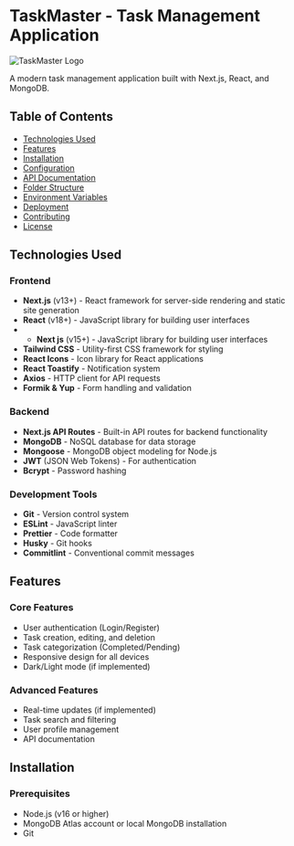 # TaskMaster - Task Management Application

![TaskMaster Logo](public/logo.png) <!-- Add your logo if available -->

A modern task management application built with Next.js, React, and MongoDB.

## Table of Contents
- [Technologies Used](#technologies-used)
- [Features](#features)
- [Installation](#installation)
- [Configuration](#configuration)
- [API Documentation](#api-documentation)
- [Folder Structure](#folder-structure)
- [Environment Variables](#environment-variables)
- [Deployment](#deployment)
- [Contributing](#contributing)
- [License](#license)

## Technologies Used

### Frontend
- **Next.js** (v13+) - React framework for server-side rendering and static site generation
- **React** (v18+) - JavaScript library for building user interfaces
- - **Next js** (v15+) - JavaScript library for building user interfaces
- **Tailwind CSS** - Utility-first CSS framework for styling
- **React Icons** - Icon library for React applications
- **React Toastify** - Notification system
- **Axios** - HTTP client for API requests
- **Formik & Yup** - Form handling and validation

### Backend
- **Next.js API Routes** - Built-in API routes for backend functionality
- **MongoDB** - NoSQL database for data storage
- **Mongoose** - MongoDB object modeling for Node.js
- **JWT** (JSON Web Tokens) - For authentication
- **Bcrypt** - Password hashing

### Development Tools
- **Git** - Version control system
- **ESLint** - JavaScript linter
- **Prettier** - Code formatter
- **Husky** - Git hooks
- **Commitlint** - Conventional commit messages

## Features

### Core Features
- User authentication (Login/Register)
- Task creation, editing, and deletion
- Task categorization (Completed/Pending)
- Responsive design for all devices
- Dark/Light mode (if implemented)

### Advanced Features
- Real-time updates (if implemented)
- Task search and filtering
- User profile management
- API documentation

## Installation

### Prerequisites
- Node.js (v16 or higher)
- MongoDB Atlas account or local MongoDB installation
- Git

